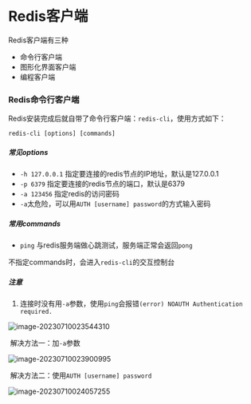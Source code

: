 # Redis客户端

Redis客户端有三种

- 命令行客户端
- 图形化界面客户端
- 编程客户端

### Redis命令行客户端

Redis安装完成后就自带了命令行客户端：`redis-cli`，使用方式如下：

```
redis-cli [options] [commands]
```

##### 常见options

- `-h 127.0.0.1` 指定要连接的redis节点的IP地址，默认是127.0.0.1
- `-p 6379` 指定要连接的redis节点的端口，默认是6379
- `-a 123456` 指定redis的访问密码
- `-a`太危险，可以用`AUTH [username] password`的方式输入密码

##### 常用commands

- `ping` 与redis服务端做心跳测试，服务端正常会返回`pong`

不指定commands时，会进入`redis-cli`的交互控制台

##### 注意

1. 连接时没有用`-a`参数，使用`ping`会报错`(error) NOAUTH Authentication required.`

![image-20230710023544310](C:\Users\74870\AppData\Roaming\Typora\typora-user-images\image-20230710023544310.png)

​	解决方法一：加`-a`参数

![image-20230710023900995](C:\Users\74870\AppData\Roaming\Typora\typora-user-images\image-20230710023900995.png)

​	解决方法二：使用`AUTH [username] password`

![image-20230710024057255](C:\Users\74870\AppData\Roaming\Typora\typora-user-images\image-20230710024057255.png)